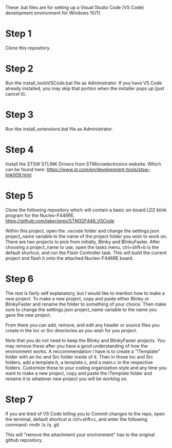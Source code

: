 These .bat files are for setting up a Visual Studio Code (VS Code) development environment for 
Windows 10/11.

# Step 1
Clone this repository.

# Step 2
Run the install_toolsVSCode.bat file as Administrator.
If you have VS Code already installed, you may skip that portion when the installer pops up (just
cancel it).

# Step 3
Run the install_extensions.bat file as Administrator.

# Step 4
Install the STSW STLINK Drivers from STMicroelectronics website. Which can be found here:
https://www.st.com/en/development-tools/stsw-link009.html

# Step 5
Clone the following repository which will contain a basic on-board LD2 blink program for the 
Nucleo-F446RE.
https://github.com/jakeclarey/STM32F446_VSCode

Within this project, open the .vscode folder and change the settings.json project_name variable to 
the name of the project folder you wish to work on. There are two projects to pick from initially, 
Blinky and BlinkyFaster. After choosing a project_name to use, open the tasks menu, ctrl+shft+b is
the default shortcut, and run the Flash Controller task. This will build the current project and 
flash it onto the attached Nucleo-F446RE board.

# Step 6
The rest is fairly self explanatory, but I would like to mention how to make a new project. To make
a new project, copy and paste either Blinky or BlinkyFaster and rename the folder to something of 
your choice. Then make sure to change the settings.json project_name variable to the name you gave
the new project.

From there you can add, remove, and edit any header or source files you create in the Inc or Src
directories as you wish for you project.

Note that you do not need to keep the Blinky and BlinkyFaster projects. You may remove these after
you have a good understanding of how the environment works. A reccommendation I have is to create a
"!Template" folder with an Inc and Src folder inside of it. Then in those Inc and Src folders, add
a template.h, a template.c, and a main.c in the respective folders. Customize these to your coding
organization style and any time you want to make a new project, copy and paste the !Template folder
and rename it to whatever new project you will be working on.

# Step 7
If you are tired of VS Code telling you to Commit changes to the repo, open the terminal, default
shortcut is ctrl+shft+c, and enter the following command:
rmdir /s /q .git

This will "remove the attachment your environment" has to the original github repository.